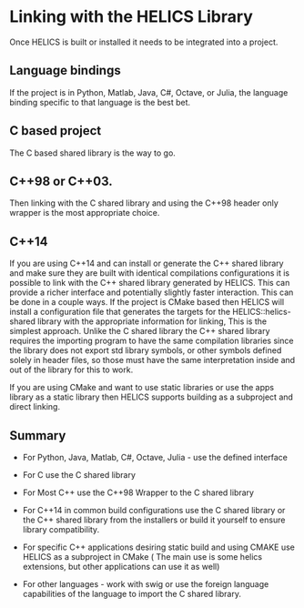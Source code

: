 # Linking with the HELICS Library

Once HELICS is built or installed it needs to be integrated into a project.  

## Language bindings
If the project is in Python, Matlab, Java, C#, Octave, or Julia, the language binding specific to that language is the best bet.

## C based project
The C based shared library is the way to go.

## C++98 or C++03.  
Then linking with the C shared library and using the C++98 header only wrapper is the most appropriate choice.

## C++14
If you are using C++14 and can install or generate the C++ shared library and make sure they are built with identical compilations configurations it is possible to link with the C++ shared library generated by HELICS.  This can provide a richer interface and potentially slightly faster interaction.
This can be done in a couple ways.  If the project is CMake based then HELICS will install a configuration file that generates the targets for the HELICS::helics-shared library with the appropriate information for linking,  This is the simplest approach.  Unlike the C shared library the C++ shared library requires the importing program to have the same compilation libraries since the library does not export std library symbols, or other symbols defined solely in header files, so those must have the same interpretation inside and out of the library for this to work.  

If you are using CMake and want to use static libraries or use the apps library as a static library then HELICS supports building as a subproject and direct linking.  


## Summary

-   For Python, Java, Matlab, C#, Octave, Julia  - use the defined interface
-   For C  use the C shared library
-   For Most C++ use the C++98 Wrapper to the C shared library
-   For C++14 in common build configurations use the C shared library or the C++ shared library from the installers or build it yourself to ensure library compatibility. 
-   For specific C++ applications desiring static build and using CMAKE use HELICS as a subproject in CMake ( The main use is some helics extensions, but other applications can use it as well)

-   For other languages - work with swig or use the foreign language capabilities of the language to import the C shared library.  


